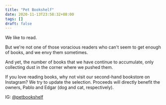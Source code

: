 ```yaml
---
title: "Pet Bookshelf"
date: 2020-11-13T23:58:32+08:00
tags: []
draft: false
---
```


We like to read.

But we're not one of those voracious readers who can't seem to get enough of books, and we envy them sometimes.

And yet, the number of books that we have continue to accumulate, only collecting dust in the corner where we pushed them.

If you love reading books, why not visit our second-hand bookstore on Instagram? 
We try to update the selection. 
Proceeds will directly benefit the owners, Pablo and Edgar (dog and cat, respectively).

IG: [@petbookshelf](https://instagram.com/petbookshelf)
